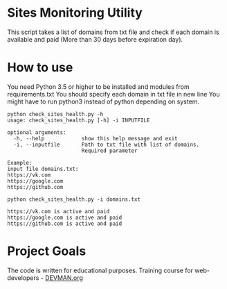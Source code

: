 # Sites Monitoring Utility

This script takes a list of domains from txt file and check 
if each domain is available and paid (More than 30 days before 
expiration day).

# How to use
You need Python 3.5 or higher to be installed and modules 
from requirements.txt
You should specify each domain in txt file in new line
You might have to run python3 instead of python depending on system.

```commandline
python check_sites_health.py -h
usage: check_sites_health.py [-h] -i INPUTFILE

optional arguments:
  -h, --help            show this help message and exit
  -i, --inputfile       Path to txt file with list of domains. 
                        Required parameter

```
```commandline
Example:
input file domains.txt:
https://vk.com
https://google.com
https://github.com

python check_sites_health.py -i domains.txt

https://vk.com is active and paid
https://google.com is active and paid
https://github.com is active and paid

```


# Project Goals

The code is written for educational purposes. Training course for web-developers - [DEVMAN.org](https://devman.org)
